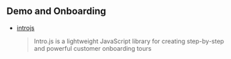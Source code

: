 ## Demo and Onboarding

- [introjs](https://introjs.com/)
  > Intro.js is a lightweight JavaScript library for creating step-by-step and powerful customer onboarding tours